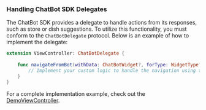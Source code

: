 ### Handling ChatBot SDK Delegates

The ChatBot SDK provides a delegate to handle actions from its responses, such as store or dish suggestions. To utilize this functionality, you must conform to the `ChatBotDelegate` protocol. Below is an example of how to implement the delegate:

```swift
extension ViewController: ChatBotDelegate {
    
    func navigateFromBot(withData: ChatBotWidget?, forType: WidgetType?) {
        // Implement your custom logic to handle the navigation using the provided data
    }
}
```

For a complete implementation example, check out the [DemoViewController](./DemoViewController.swift).
